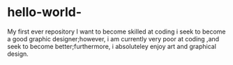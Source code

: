 # hello-world-
My first ever repository 
I want to become skilled at coding i seek to become a good graphic designer;however, i am currently very poor at coding ,and seek to become better;furthermore, i absoluteley enjoy art and graphical design.
